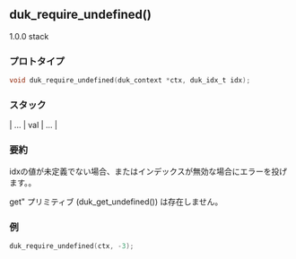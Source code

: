 ## duk_require_undefined() 

1.0.0 stack

### プロトタイプ

```c
void duk_require_undefined(duk_context *ctx, duk_idx_t idx);
```

### スタック

| ... | val | ... |

### 要約

idxの値が未定義でない場合、またはインデックスが無効な場合にエラーを投げます。。

get" プリミティブ (duk_get_undefined()) は存在しません。

### 例

```c
duk_require_undefined(ctx, -3);
```
